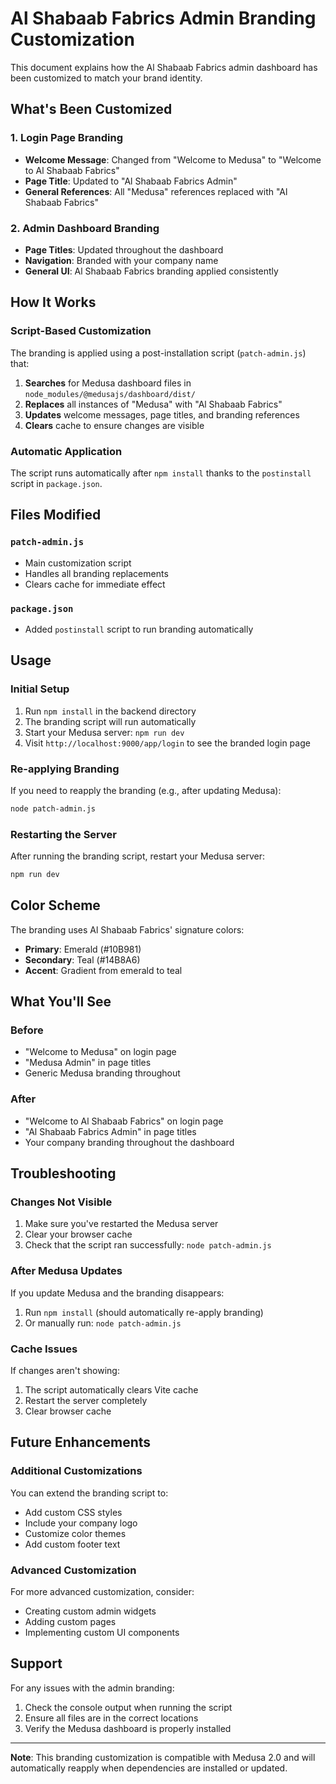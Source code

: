 # Al Shabaab Fabrics Admin Branding Customization

This document explains how the Al Shabaab Fabrics admin dashboard has been customized to match your brand identity.

## What's Been Customized

### 1. Login Page Branding
- **Welcome Message**: Changed from "Welcome to Medusa" to "Welcome to Al Shabaab Fabrics"
- **Page Title**: Updated to "Al Shabaab Fabrics Admin"
- **General References**: All "Medusa" references replaced with "Al Shabaab Fabrics"

### 2. Admin Dashboard Branding
- **Page Titles**: Updated throughout the dashboard
- **Navigation**: Branded with your company name
- **General UI**: Al Shabaab Fabrics branding applied consistently

## How It Works

### Script-Based Customization
The branding is applied using a post-installation script (`patch-admin.js`) that:

1. **Searches** for Medusa dashboard files in `node_modules/@medusajs/dashboard/dist/`
2. **Replaces** all instances of "Medusa" with "Al Shabaab Fabrics"
3. **Updates** welcome messages, page titles, and branding references
4. **Clears** cache to ensure changes are visible

### Automatic Application
The script runs automatically after `npm install` thanks to the `postinstall` script in `package.json`.

## Files Modified

### `patch-admin.js`
- Main customization script
- Handles all branding replacements
- Clears cache for immediate effect

### `package.json`
- Added `postinstall` script to run branding automatically

## Usage

### Initial Setup
1. Run `npm install` in the backend directory
2. The branding script will run automatically
3. Start your Medusa server: `npm run dev`
4. Visit `http://localhost:9000/app/login` to see the branded login page

### Re-applying Branding
If you need to reapply the branding (e.g., after updating Medusa):

```bash
node patch-admin.js
```

### Restarting the Server
After running the branding script, restart your Medusa server:

```bash
npm run dev
```

## Color Scheme
The branding uses Al Shabaab Fabrics' signature colors:
- **Primary**: Emerald (#10B981)
- **Secondary**: Teal (#14B8A6)
- **Accent**: Gradient from emerald to teal

## What You'll See

### Before
- "Welcome to Medusa" on login page
- "Medusa Admin" in page titles
- Generic Medusa branding throughout

### After
- "Welcome to Al Shabaab Fabrics" on login page
- "Al Shabaab Fabrics Admin" in page titles
- Your company branding throughout the dashboard

## Troubleshooting

### Changes Not Visible
1. Make sure you've restarted the Medusa server
2. Clear your browser cache
3. Check that the script ran successfully: `node patch-admin.js`

### After Medusa Updates
If you update Medusa and the branding disappears:
1. Run `npm install` (should automatically re-apply branding)
2. Or manually run: `node patch-admin.js`

### Cache Issues
If changes aren't showing:
1. The script automatically clears Vite cache
2. Restart the server completely
3. Clear browser cache

## Future Enhancements

### Additional Customizations
You can extend the branding script to:
- Add custom CSS styles
- Include your company logo
- Customize color themes
- Add custom footer text

### Advanced Customization
For more advanced customization, consider:
- Creating custom admin widgets
- Adding custom pages
- Implementing custom UI components

## Support

For any issues with the admin branding:
1. Check the console output when running the script
2. Ensure all files are in the correct locations
3. Verify the Medusa dashboard is properly installed

---

**Note**: This branding customization is compatible with Medusa 2.0 and will automatically reapply when dependencies are installed or updated. 